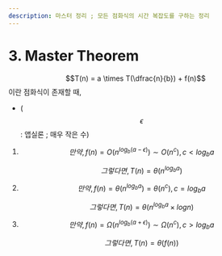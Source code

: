 ```yaml
---
description: 마스터 정리 ; 모든 점화식의 시간 복잡도를 구하는 정리
---
```


# 3. Master Theorem

$$T(n) = a \times T(\dfrac{n}{b}) + f(n)$$ 이란 점화식이 존재할 때,

* \($$\epsilon$$: 앱실론 ; 매우 작은 수\) 

1. $$만약, \, f(n) = O(n^{log_b(a-\epsilon)}) \sim O(n^c), \, c < log_ba$$

   $$그렇다면, \, T(n) = \theta(n^{log_ba})$$

2. $$만약, \, f(n) = \theta(n^{log_ba}) = \theta(n^c), \, c = log_ba$$

   $$그렇다면, \, T(n) = \theta(n^{log_ba}\times logn)$$

3. $$만약, \, f(n) = Ω(n^{log_b(a+\epsilon)}) \sim Ω(n^c), \, c > log_ba$$

   $$그렇다면, \, T(n) = \theta(f(n))$$

